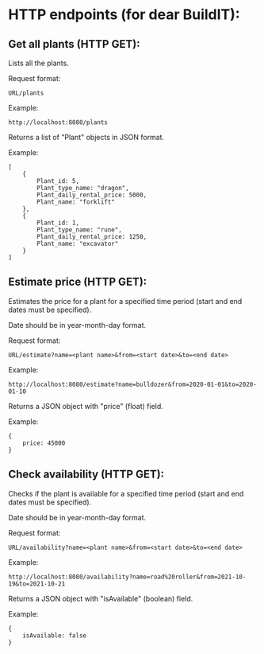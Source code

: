 
# HTTP endpoints (for dear BuildIT):

## Get all plants (**HTTP GET**):

Lists all the plants.

Request format:
```
URL/plants
```
Example:
```
http://localhost:8080/plants
```

Returns a list of "Plant" objects in JSON format.

Example: 

```
[
    {
        Plant_id: 5,
        Plant_type_name: "dragon",
        Plant_daily_rental_price: 5000,
        Plant_name: "forklift"
    },
    {
        Plant_id: 1,
        Plant_type_name: "rune",
        Plant_daily_rental_price: 1250,
        Plant_name: "excavator"
    }
]
```

## Estimate price (**HTTP GET**):

Estimates the price for a plant for a specified time period (start and end dates must be specified).

Date should be in year-month-day format.


Request format:
```
URL/estimate?name=<plant name>&from=<start date>&to=<end date>
```

Example:
```
http://localhost:8080/estimate?name=bulldozer&from=2020-01-01&to=2020-01-10
```

Returns a JSON object with "price" (float) field.

Example:

```
{
    price: 45000
}
```

## Check availability (**HTTP GET**):

Checks if the plant is available for a specified time period (start and end dates must be specified).

Date should be in year-month-day format.

Request format:
```
URL/availability?name=<plant name>&from=<start date>&to=<end date>
```

Example:
```
http://localhost:8080/availability?name=road%20roller&from=2021-10-19&to=2021-10-21
```

Returns a JSON object with "isAvailable" (boolean) field.

Example:

```
{
    isAvailable: false
}
```
